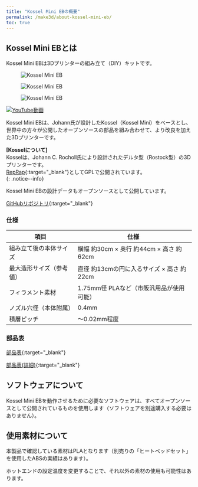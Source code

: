 ```yaml
---
title: "Kossel Mini EBの概要"
permalink: /make3d/about-kossel-mini-eb/
toc: true
---
```

## Kossel Mini EBとは

Kossel Mini EBは3Dプリンターの組み立て（DIY）キットです。

<figure>
  <img src="{{ '/assets/images/make3d/KosselMiniEB.jpg' | relative_url }}" alt="Kossel Mini EB">
</figure>

<figure>
  <img src="{{ '/assets/images/make3d/KosselMiniEB2.jpg' | relative_url }}" alt="Kossel Mini EB">
</figure>

<figure>
  <img src="{{ '/assets/images/make3d/KosselMiniEB3.jpg' | relative_url }}" alt="Kossel Mini EB">
</figure>

[![YouTube動画](http://img.youtube.com/vi/sJtYJfl0eDg/0.jpg)](https://www.youtube.com/watch?v=sJtYJfl0eDg "Kossel Mini EB")

Kossel Mini EBは、Johann氏が設計したKossel（Kossel Mini）をベースとし、世界中の方々が公開したオープンソースの部品を組み合わせて、より改良を加えた3Dプリンターです。

**[Kosselについて]**  
Kosselは、Johann C. Rocholl氏により設計されたデルタ型（Rostock型）の3Dプリンターです。  
[RepRap](http://reprap.org/wiki/Kossel){:target="_blank"}としてGPLで公開されています。  
{: .notice--info} 

Kossel Mini EBの設計データもオープンソースとして公開しています。

[GitHubリポジトリ](https://github.com/EastBackCorporation/kossel){:target="_blank"}

### 仕様

| 項目 | 仕様 |
| --- | --- |
| 組み立て後の本体サイズ | 横幅 約30cm × 奥行 約44cm × 高さ 約62cm |
| 最大造形サイズ（参考値） | 直径 約13cmの円に入るサイズ × 高さ 約22cm |
| フィラメント素材 | 1.75mm径 PLAなど（市販汎用品が使用可能） |
| ノズル穴径（本体附属） | 0.4mm |
| 積層ピッチ | 〜0.02mm程度 |

### 部品表

[部品表](/archives/assets/images/make3d/001/kossel_mini_eb_bom.pdf){:target="_blank"}

[部品表(詳細)](/archives/assets/images/make3d/001/kossel_mini_eb_bom_details.pdf){:target="_blank"}


## ソフトウェアについて

Kossel Mini EBを動作させるために必要なソフトウェアは、すべてオープンソースとして公開されているものを使用します（ソフトウェアを別途購入する必要はありません）。

## 使用素材について

本製品で確認している素材はPLAとなります（別売りの「ヒートベッドセット」を使用したABSの実績はあります）。

ホットエンドの設定温度を変更することで、それ以外の素材の使用も可能性はあります。
